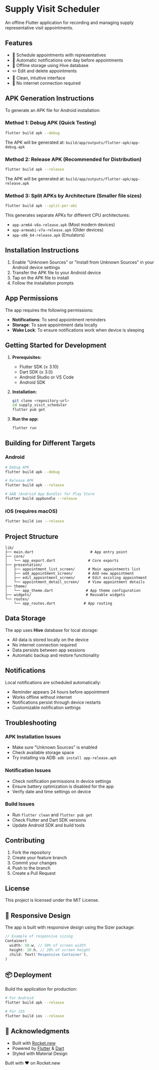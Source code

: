 # Supply Visit Scheduler

An offline Flutter application for recording and managing supply representative visit appointments.

## Features

- 📅 Schedule appointments with representatives
- 🔔 Automatic notifications one day before appointments  
- 💾 Offline storage using Hive database
- ✏️ Edit and delete appointments
- 📱 Clean, intuitive interface
- 🚫 No internet connection required

## APK Generation Instructions

To generate an APK file for Android installation:

### Method 1: Debug APK (Quick Testing)
```bash
flutter build apk --debug
```
The APK will be generated at: `build/app/outputs/flutter-apk/app-debug.apk`

### Method 2: Release APK (Recommended for Distribution)
```bash
flutter build apk --release
```
The APK will be generated at: `build/app/outputs/flutter-apk/app-release.apk`

### Method 3: Split APKs by Architecture (Smaller file sizes)
```bash
flutter build apk --split-per-abi
```
This generates separate APKs for different CPU architectures:
- `app-arm64-v8a-release.apk` (Most modern devices)
- `app-armeabi-v7a-release.apk` (Older devices)
- `app-x86_64-release.apk` (Emulators)

## Installation Instructions

1. Enable "Unknown Sources" or "Install from Unknown Sources" in your Android device settings
2. Transfer the APK file to your Android device
3. Tap on the APK file to install
4. Follow the installation prompts

## App Permissions

The app requires the following permissions:
- **Notifications**: To send appointment reminders
- **Storage**: To save appointment data locally
- **Wake Lock**: To ensure notifications work when device is sleeping

## Getting Started for Development

1. **Prerequisites:**
   - Flutter SDK (≥ 3.10)
   - Dart SDK (≥ 3.0)
   - Android Studio or VS Code
   - Android SDK

2. **Installation:**
   ```bash
   git clone <repository-url>
   cd supply_visit_scheduler
   flutter pub get
   ```

3. **Run the app:**
   ```bash
   flutter run
   ```

## Building for Different Targets

### Android
```bash
# Debug APK
flutter build apk --debug

# Release APK  
flutter build apk --release

# AAB (Android App Bundle) for Play Store
flutter build appbundle --release
```

### iOS (requires macOS)
```bash
flutter build ios --release
```

## Project Structure

```
lib/
├── main.dart                          # App entry point
├── core/
│   └── app_export.dart               # Core exports
├── presentation/
│   ├── appointment_list_screen/      # Main appointments list
│   ├── add_appointment_screen/       # Add new appointment
│   ├── edit_appointment_screen/      # Edit existing appointment
│   └── appointment_detail_screen/    # View appointment details
├── theme/
│   └── app_theme.dart               # App theme configuration
├── widgets/                         # Reusable widgets
└── routes/
    └── app_routes.dart             # App routing
```

## Data Storage

The app uses **Hive** database for local storage:
- All data is stored locally on the device
- No internet connection required
- Data persists between app sessions
- Automatic backup and restore functionality

## Notifications

Local notifications are scheduled automatically:
- Reminder appears 24 hours before appointment
- Works offline without internet
- Notifications persist through device restarts
- Customizable notification settings

## Troubleshooting

### APK Installation Issues
- Make sure "Unknown Sources" is enabled
- Check available storage space
- Try installing via ADB: `adb install app-release.apk`

### Notification Issues
- Check notification permissions in device settings
- Ensure battery optimization is disabled for the app
- Verify date and time settings on device

### Build Issues
- Run `flutter clean` and `flutter pub get`
- Check Flutter and Dart SDK versions
- Update Android SDK and build tools

## Contributing

1. Fork the repository
2. Create your feature branch
3. Commit your changes
4. Push to the branch
5. Create a Pull Request

## License

This project is licensed under the MIT License.

## 📱 Responsive Design

The app is built with responsive design using the Sizer package:

```dart
// Example of responsive sizing
Container(
  width: 50.w, // 50% of screen width
  height: 20.h, // 20% of screen height
  child: Text('Responsive Container'),
)
```

## 📦 Deployment

Build the application for production:

```bash
# For Android
flutter build apk --release

# For iOS
flutter build ios --release
```

## 🙏 Acknowledgments
- Built with [Rocket.new](https://rocket.new)
- Powered by [Flutter](https://flutter.dev) & [Dart](https://dart.dev)
- Styled with Material Design

Built with ❤️ on Rocket.new